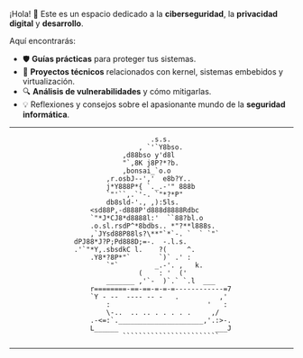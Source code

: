 ¡Hola! 👋 Este es un espacio dedicado a la **ciberseguridad**, la **privacidad digital** y  **desarrollo**.

Aquí encontrarás:  

- 🛡️ **Guías prácticas** para proteger tus sistemas.  
- 🧩 **Proyectos técnicos** relacionados con kernel, sistemas embebidos y virtualización.  
- 🔍 **Análisis de vulnerabilidades** y cómo mitigarlas.  
- 💡 Reflexiones y consejos sobre el apasionante mundo de la **seguridad informática**.  

---
                                       .s.s.
                                    , `'`Y8bso.
                                ,d88bso y'd8l
                                "`,8K j8P?*?b.
                                ,bonsai_`o.o
                            ,r.osbJ--','  e8b?Y..
                            j*Y888P*{ `._.-'" 888b
                            `"'``,.`'-. `"*?*P"
                            db8sld-'., ,):5ls.
                        <sd88P,-d888P'd888d8888Rdbc
                        `"*J*CJ8*d8888l:'  ``88?bl.o
                        .o.sl.rsdP^*8bdbs.. *"?**l888s.
                        ,`JYsd88P88ls?\**"`*`-. `  ` `"`   
                    dPJ88*J?P;Pd888D;=-.  -.l.s.
                    .'`"*Y,.sbsdkC l.    ?(     ^.
                        .Y8*?8P*"`       `)` .' :
                            `"`         _.-'. ,   k.
                                    (    : '  ('
                            _______ ,'`-  )`.` `.l  ___
                        r========-==-==-=-=-=------------=7
                        `Y - --  ---- -- -   .          ,'
                            :                        '   :
                            \-..  .. .. . . . . .     ,/
                        .-<=:`._____________________,'.:>-.
                        L______                        ___J
                                ```````````````````````` 
---